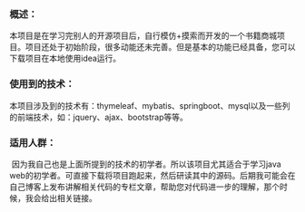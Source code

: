 ### 概述：

​	本项目是在学习完别人的开源项目后，自行模仿+摸索而开发的一个书籍商城项目。项目还处于初始阶段，很多动能还未完善。但是基本的功能已经具备，您可以下载项目在本地使用idea运行。

### 使用到的技术：

​	本项目涉及到的技术有：thymeleaf、mybatis、springboot、mysql以及一些列的前端技术，如：jquery、ajax、bootstrap等等。

### 适用人群：

​	因为我自己也是上面所提到的技术的初学者。所以该项目尤其适合于学习java web的初学者。可直接下载将项目跑起来，然后研读其中的源码。后期我可能会在自己博客上发布讲解相关代码的专栏文章，帮助您对代码进一步的理解，那个时候，我会给出相关链接。